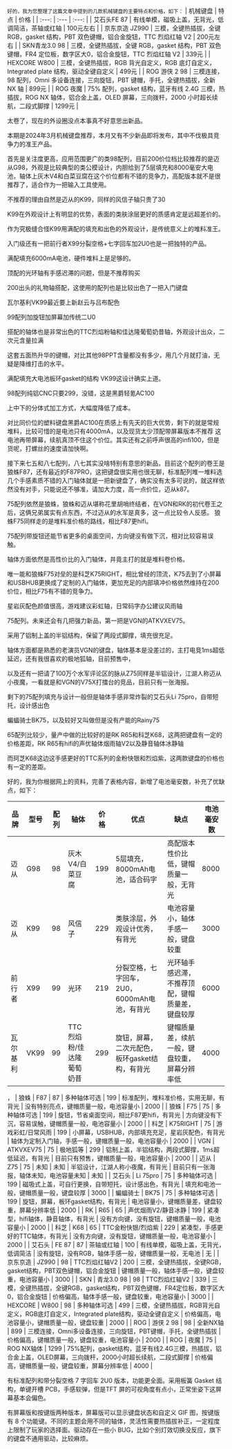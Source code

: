 
<small>好的，我为您整理了这篇文章中提到的几款机械键盘的主要特点和价格，如下：</small>
| 机械键盘 | 特点 | 价格 |
| :---: | :--- | :---: |
| 艾石头FE 87 | 有线单模，磁吸上盖，无背光，低调简洁，茶轴或红轴 | 100元左右 |
| 京东京造 JZ990 | 三模，全键热插拔，全键 RGB，gasket 结构，PBT 双色键帽，铝合金旋钮，TTC 烈焰红轴 V2 | 200元左右 |
| SKN青龙3.0 98 | 三模，全键热插拔，全键 RGB，gasket 结构，PBT 双色键帽，FR4 定位板，数字区大0，铝合金旋钮，TTC 烈焰红轴 V2 | 339元 |
| HEXCORE W800 | 三模，全键热插拔，RGB 背光自定义，RGB 底灯自定义，Integrated plate 结构，驱动全键自定义 | 499元 |
| ROG 游侠 2 98 | 三模连接，98 配列，Omni 多设备连接，三向旋钮，PBT 键帽，手托，全键热插拔，全新 NX 轴 | 899元 |
| ROG 夜魔 | 75% 配列，gasket 结构，蓝牙有线 2.4G 三模，热插拔，ROG NX 轴体，铝合金上盖，OLED 屏幕，三向拨杆，2000 小时超长续航，二段式脚撑 | 1299元 |

太卷了，现在的外设圈没点本事真不好意思出新品。

本期是2024年3月机械键盘推荐，本月又有不少新品即将发布，其中不伐极具竞争力的准王产品。

首先是关注度更高，应用范围更广的类98配列，目前200价位档比较推荐的是迈从G98，外观是比较典型的类公模设计，内胆给到了5层填充和8000毫安大电池，轴体上灰木V4和白菜豆腐在这个价位都有不错的竞争力，高配版本就不是很推荐了，适合作为一把输入工具使用。

不推荐的理由自然是迈从的K99，同样的风信子轴只贵了30 

K99在外观设计上有明显的优势，表面的类肤涂层更好的质感肯定是远超差价的。

作为究极缝合怪K99用满配的填充和出色的外观设计，是传统意义上的堆料准王。

入门级还有一把前行者X99分裂空格+七字回车加2U0也是一把独特的产品。

满配填充6000mA电池，硬件堆料上是足够的。

顶配的光环轴有手感迟滞的问题，但是不推荐购买

200出头的礼物轴搭配，这使用的配列也是比较出色了一把入门键盘

瓦尔基利VK99最近要上新赵云与吕布配色

99配列加旋钮加屏幕加传统二U0

搭配的轴体也是非常出色的TTC烈焰粉轴和佳达隆葡萄奶昔轴，外观设计出众，二次元含量拉满

这套五面热升华的键帽，对比其他98PPT含量都没有多少，用几个月就打油，无疑是降维打击的水平。

满配填充大电池板环gasket的结构 VK99这设计确实上道。

98配列纯铝CNC只要299，没错，这是黑爵轻氪AC100

上中下的分体式加工方式，大幅度降低了成本。

对比同价位的塑料键盘黑爵AC100在质感上有先天的巨大优势，剩下的就是常规堆料，比较可惜的是电池只有4000mA，以及现货太少顶配带屏幕版本不推荐 这电池再带屏幕，续航真顶不住这个价位。其实还有之前呼声很高的infi100，但是货呢，打螺丝的速度请加快啊。

接下来七五和八七配列，八七其实没啥特别有意思的新品，目前这个配列的卷王是狼蛛F87，还有最近的F87PRO，这把键盘很实用也很无聊，标准配列堆一堆料选几个手感素质不错的入门轴体就是一把新键盘了，确实没有太多可说的，就这样依然没有对手，只能说还不够准，请加大力度，高一点价位，迈从k87。

75配列依然是狼蛛，狼蛛和迈从堪称花里胡哨终结者，在VGN和RK的初代卷王之后，这俩兄弟属实有点东西，不过迈从的水军是真多，这一点比较令人反感。
狼蛛F75同样走的是堆料准价格的路线，相比F87更hifi。

75配列带旋钮还能节省更多的桌面空间，方向键没有做下沉，相对比较容易误触。

轴体方面依然是高性价比的入门轴体，并竟主打的就是堆料卷价格。

唯一能和狼蛛F75对垒的是科芝K75RIGHT，相比曾经的顶流，K75去到了小屏幕和USBHUB更换成了定制的入门轴体，更加充足的内部填冲价格依然维持在200价位，相比F75有不错的竞争力。

星岩灰配色颜值很高，游戏建议彩虹轴，日常码字办公建议风雨轴

75配列。未来还会有几把强力新品，第一把是VGN的ATKVXEV75。

采用了铝制上盖的半铝结构，保留了两段式脚撑，填充很充足。

轴体方面都是熟悉的老演员VGN的键盘，轴体基本是没差过的，主打电竞1ms超低延迟，还有我很喜欢的极地狐轴，目前预售中，

以及还有一把请了100万个水军评论区的脉从Z75同样是半铝设计，江湖人称迈从小夜魔，一看就是和VGN的V75X打擂台的竞品，目前只有一张海报。

剩下的75配列填充与设计一般但是轴体手感非常炸裂的艾石头Li 75pro，自带短托，设计感出色 

蝙蝠骑士BK75，以及较好又叫做但是没有产能的Rainy75 

65配列比较少，量产中做的比较好的是RK R65和科芝K68，这两把键盘有一定的价格差距，RK R65有hifi的声优轴体烟雨轴V2以及静音轴体冰静轴

而珂芝K68这边这手感更好的TTC系列的金粉快银和烈焰紫，这两款键盘的价格也有一定的差距。


好的，我为你根据网上的资料，完善了表格内容，新增了电池毫安数，补充了优缺点，如下：

| 品牌 | 型号 | 配列 | 轴体 | 价格 | 优点 | 缺点 | 电池毫安数 |
| --- | --- | --- | --- | --- | --- | --- | --- |
| 迈从 | G98 | 98 | 灰木V4/白菜豆腐 | 199 | 5层填充，8000mAh电池，适合码字 | 高配版本性价比低，键帽质量一般，无背光 | 8000 |
| 迈从 | K99 | 98 | 风信子 | 229 | 类肤涂层，外观设计优秀，有背光 | 电池容量小，轴体手感一般，键盘较重 | 3000 |
| 前行者 | X99 | 99 | 光环 | 219 | 分裂空格，七字回车，2U0，6000mAh电池，有背光 | 光环轴手感迟滞，不推荐顶配，键帽质量差，键盘较厚 | 6000 |
| 瓦尔基利 | VK99 | 99 | TTC烈焰粉/佳达隆葡萄奶昔 | 299 | 旋钮，屏幕，二次元配色，板环gasket结构，有背光 | 键帽质量差，续航一般，键盘较重，屏幕分辨率低 | 4000 |
，
| 狼蛛 | F87 | 87 | 多种轴体可选 | 199 | 标准配列，堆料准价格，实用无聊，有背光 | 没有特别亮点，键帽质量一般，电池容量小 | 2000 |
| 狼蛛 | F75 | 75 | 多种轴体可选 | 199 | 旋钮，节省桌面空间，相比F87更hifi，有背光 | 方向键没有下沉，容易误触，键帽质量一般，电池容量小 | 2000 |
| 科芝 | K75RIGHT | 75 | 游戏彩虹/日常风雨 | 199 | 小屏幕，USBHUB，内部填充充足，星岩灰配色，有背光 | 轴体为定制入门轴，手感一般，键帽质量一般，电池容量小 | 2000 |
| VGN | ATKVXEV75 | 75 | 极地狐等 | 299 | 铝制上盖，半铝结构，两段式脚撑，1ms超低延迟，有背光 | 目前只有预售，键帽质量一般，电池容量小 | 2000 |
| 迈从 | Z75 | 75 | 未知 | 未知 | 半铝设计，江湖人称小夜魔，有背光 | 目前只有一张海报，轴体未知，电池容量未知 | 未知 |
| 艾石头 | Li 75pro | 75 | 多种轴体可选 | 199 | 磁吸式上盖，可自行更换，自带短托，设计感出色，有背光 | 填充和电池一般，键帽质量一般，键盘较厚 | 3000 |
| 蝙蝠骑士 | BK75 | 75 | 多种轴体可选 | 199 | 旋钮，屏幕，板环gasket结构，有背光 | 电池容量小，键帽质量差，键盘较重，屏幕分辨率低 | 2000 |
| RK | R65 | 65 | 声优烟雨V2/静音冰静 | 199 | 紧凑型，hifi轴体，静音轴体，有背光 | 没有方向键，没有旋钮，键帽质量一般，电池容量小 | 2000 |
| 科芝 | K68 | 65 | TTC金粉快银/烈焰紫 | 229 | 紧凑型，手感更好的TTC轴体，有背光 | 没有方向键，没有旋钮，键帽质量一般，电池容量小 | 2000 |
| 艾石头 | FE 87 | 87 | 茶轴或红轴 | 100 | 有线单模，磁吸上盖，无背光，低调简洁 | 没有旋钮，没有RGB，轴体手感一般，键帽质量一般，无电池 | 无 |
| 京东京造 | JZ990 | 98 | TTC烈焰红轴V2 | 200 | 三模，全键热插拔，全键RGB，gasket结构，PBT双色键帽，铝合金旋钮 | 键帽质量一般，轴体手感一般，键盘较重，电池容量小 | 3000 |
| SKN | 青龙3.0 98 | 98 | TTC烈焰红轴V2 | 339 | 三模，全键热插拔，全键RGB，gasket结构，PBT双色键帽，FR4定位板，数字区大0，铝合金旋钮 | 价格偏高，轴体手感一般，键盘较重，电池容量小 | 3000 |
| HEXCORE | W800 | 98 | 多种轴体可选 | 499 | 三模，全键热插拔，RGB背光自定义，RGB底灯自定义，Integrated plate结构，驱动全键自定义 | 价格偏高，电池容量小，键帽质量一般，键盘较重 | 2000 |
| ROG | 游侠 2 98 | 98 | 全新NX轴 | 899 | 三模连接，Omni多设备连接，三向旋钮，PBT键帽，手托，全键热插拔 | 价格偏高，键帽质量一般，键盘较重，电池容量小 | 2000 |
| ROG | 夜魔 | 75 | ROG NX轴体 | 1299 | 75%配列，gasket结构，蓝牙有线2.4G三模，热插拔，铝合金上盖，OLED屏幕，三向拨杆，2000小时超长续航，二段式脚撑 | 价格偏高，键帽质量一般，键盘较重，屏幕分辨率低 | 4000 |




有标准配列和带分裂空格 7 字回车 2U0 版本，功能更全面。采用板簧 Gasket 结构，单键开槽 PCB，手感软弹，但是TFT 屏的可视角度有点小，正常坐姿下这屏幕基本会偏色。

有屏幕版和按键版两种版本，屏幕版可以显示键盘状态和自定义 GIF 图，按键版有 8 个功能键。不同的主题会用不同的轴体，灵活性需要热插拔补正，一定程度上限制了玩家的选择面。驱动存在一些小 BUG，比如个别灯效切换没反应，旗下的键盘不通用驱动，比较麻烦。


